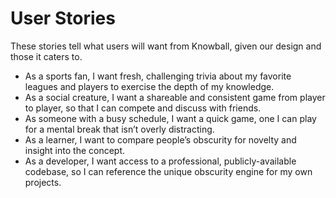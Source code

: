# User Stories

These stories tell what users will want from Knowball, given our design and those it caters to.

- As a sports fan, I want fresh, challenging trivia about my favorite leagues and players to exercise the depth of my knowledge.
- As a social creature, I want a shareable and consistent game from player to player, so that I can compete and discuss with friends.
- As someone with a busy schedule, I want a quick game, one I can play for a mental break that isn’t overly distracting.
- As a learner, I want to compare people’s obscurity for novelty and insight into the concept.
- As a developer, I want access to a professional, publicly-available codebase, so I can reference the unique obscurity engine for my own projects.
